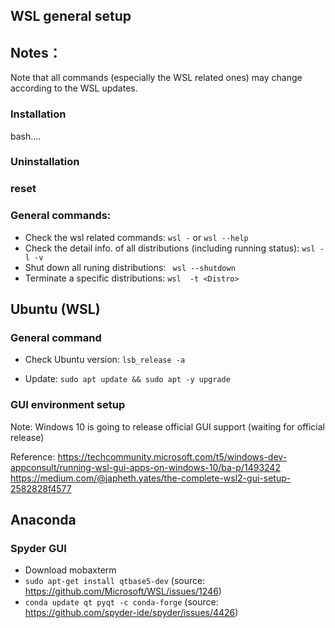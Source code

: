 ## WSL general setup

## Notes：
Note that all commands (especially the WSL related ones) may change according to the WSL updates.


### Installation
bash....

### Uninstallation


### reset


### General commands:
- Check the wsl related commands: ```wsl -``` or ```wsl --help``` 
- Check the detail info. of all distributions (including running status): ```wsl -l -v```
- Shut down all runing distributions: ``` wsl --shutdown```
- Terminate a specific distributions: ```wsl  -t <Distro>```



## Ubuntu (WSL)
### General command
- Check Ubuntu version: ```lsb_release -a```

- Update: ```sudo apt update && sudo apt -y upgrade```

### GUI environment setup
Note: Windows 10 is going to release official GUI support (waiting for official release)

Reference:
https://techcommunity.microsoft.com/t5/windows-dev-appconsult/running-wsl-gui-apps-on-windows-10/ba-p/1493242
https://medium.com/@japheth.yates/the-complete-wsl2-gui-setup-2582828f4577




## Anaconda
### Spyder GUI
- Download mobaxterm
- ```sudo apt-get install qtbase5-dev``` (source: https://github.com/Microsoft/WSL/issues/1246)
- ```conda update qt pyqt -c conda-forge``` (source: https://github.com/spyder-ide/spyder/issues/4426)
